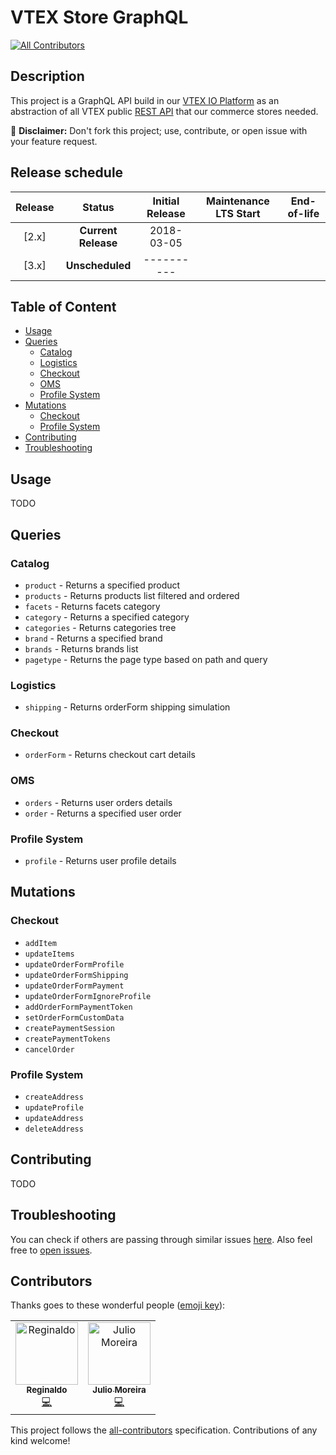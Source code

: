 # VTEX Store GraphQL
[![All Contributors](https://img.shields.io/badge/all_contributors-2-orange.svg?style=flat-square)](#contributors)

## Description

This project is a GraphQL API build in our [VTEX IO Platform](https://vtex.io/) as an abstraction of all VTEX public [REST API](https://help.vtex.com/developer-docs) that our commerce stores needed.

:loudspeaker: **Disclaimer:** Don't fork this project; use, contribute, or open issue with your feature request.

## Release schedule

| Release |       Status        | Initial Release | Maintenance LTS Start | End-of-life | 
| :-----: | :-----------------: | :-------------: | :-------------------: | :---------: | 
|  [2.x]  | **Current Release** |   2018-03-05    |                       |             |
|  [3.x]  | **Unscheduled**     |   ----------    |                       |             |

## Table of Content
- [Usage](#usage)
- [Queries](#queries)
  - [Catalog](#catalog) 
  - [Logistics](#logistics)
  - [Checkout](#checkout)
  - [OMS](#oms)
  - [Profile System](#profile-system)
- [Mutations](#mutations)
  - [Checkout](#checkout-1)
  - [Profile System](#profile-system-1)
- [Contributing](#contributing)
- [Troubleshooting](#troubleshooting)

## Usage
TODO

## Queries

### Catalog

* `product` - Returns a specified product
* `products` - Returns products list filtered and ordered
* `facets` - Returns facets category
* `category` - Returns a specified category
* `categories` - Returns categories tree
* `brand` - Returns a specified brand
* `brands` - Returns brands list
* `pagetype` - Returns the page type based on path and query

### Logistics 
* `shipping` - Returns orderForm shipping simulation

### Checkout
* `orderForm` - Returns checkout cart details

### OMS
* `orders` - Returns user orders details
* `order` - Returns a specified user order

### Profile System
* `profile` - Returns user profile details

## Mutations

### Checkout

* `addItem`
* `updateItems` 
* `updateOrderFormProfile`
* `updateOrderFormShipping`
* `updateOrderFormPayment`
* `updateOrderFormIgnoreProfile`
* `addOrderFormPaymentToken`
* `setOrderFormCustomData`
* `createPaymentSession`
* `createPaymentTokens`
* `cancelOrder`

### Profile System

* `createAddress`
* `updateProfile`
* `updateAddress`
* `deleteAddress`

## Contributing
TODO 

## Troubleshooting

You can check if others are passing through similar issues [here](https://github.com/vtex-apps/store-graphql/issues). Also feel free to [open issues](https://github.com/vtex-apps/store-graphql/issues/new).

## Contributors

Thanks goes to these wonderful people ([emoji key](https://allcontributors.org/docs/en/emoji-key)):

<!-- ALL-CONTRIBUTORS-LIST:START - Do not remove or modify this section -->
<!-- prettier-ignore -->
<table><tr><td align="center"><a href="https://github.com/regis-samurai"><img src="https://avatars0.githubusercontent.com/u/38638226?v=4" width="100px;" alt="Reginaldo"/><br /><sub><b>Reginaldo</b></sub></a><br /><a href="https://github.com/vtex-apps/store-graphql/commits?author=regis-samurai" title="Code">💻</a></td><td align="center"><a href="https://github.com/juliomoreira"><img src="https://avatars2.githubusercontent.com/u/1207017?v=4" width="100px;" alt="Julio Moreira"/><br /><sub><b>Julio Moreira</b></sub></a><br /><a href="https://github.com/vtex-apps/store-graphql/commits?author=juliomoreira" title="Code">💻</a></td></tr></table>

<!-- ALL-CONTRIBUTORS-LIST:END -->

This project follows the [all-contributors](https://github.com/all-contributors/all-contributors) specification. Contributions of any kind welcome!